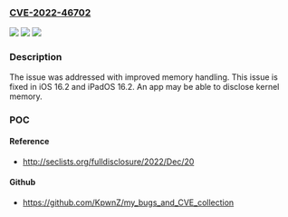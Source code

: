 ### [CVE-2022-46702](https://cve.mitre.org/cgi-bin/cvename.cgi?name=CVE-2022-46702)
![](https://img.shields.io/static/v1?label=Product&message=iOS%20and%20iPadOS&color=blue)
![](https://img.shields.io/static/v1?label=Version&message=%3C%2016.2%20&color=brighgreen)
![](https://img.shields.io/static/v1?label=Vulnerability&message=An%20app%20may%20be%20able%20to%20disclose%20kernel%20memory&color=brighgreen)

### Description

The issue was addressed with improved memory handling. This issue is fixed in iOS 16.2 and iPadOS 16.2. An app may be able to disclose kernel memory.

### POC

#### Reference
- http://seclists.org/fulldisclosure/2022/Dec/20

#### Github
- https://github.com/KpwnZ/my_bugs_and_CVE_collection

